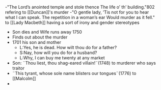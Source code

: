 -"The Lord’s anointed temple and stole thence The life o’ th’ building."802 refering to [[Duncan]]'s murder
-"O gentle lady, ’Tis not for you to hear what I can speak. The repetition in a woman’s ear Would murder as it fell." to [[Lady Macbeth]] having a sort of irony and gender stereotypes
 - Son dies and Wife runs away 1750
 - Finds out about the murder
 - 1701 his son and mother
	 - L:Yes, he is dead. How wilt thou do for a father?
	 - S:Nay, how will you do for a husband?
	 - L:Why, I can buy me twenty at any market
 - Son: ¨Thou liest, thou shag-eared villain!¨(1748) to murderer who says traitor
 - ¨This tyrant, whose sole name blisters our tongues¨(1776) to [[Malcolm]]
 - 

<!--stackedit_data:
eyJoaXN0b3J5IjpbOTgxMDgxMjQsMTc3ODU5MTEwMiwtMzM0OD
cxMzAyXX0=
-->